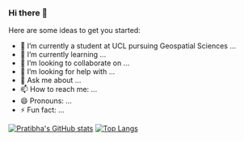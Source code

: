 ### Hi there 👋



Here are some ideas to get you started:

- 🔭 I’m currently a student at UCL pursuing Geospatial Sciences ...
- 🌱 I’m currently learning ...
- 👯 I’m looking to collaborate on ...
- 🤔 I’m looking for help with ...
- 💬 Ask me about ...
- 📫 How to reach me: ...
- 😄 Pronouns: ...
- ⚡ Fun fact: ...

[![Pratibha's GitHub stats](https://github-readme-stats.vercel.app/api?username=pratibha1708&count_private=true)](https://github.com/pratibha1708/github-readme-stats)
[![Top Langs](https://github-readme-stats.vercel.app/api/top-langs/?username=pratibha1708)](https://github.com/pratibha1708/github-readme-stats)
